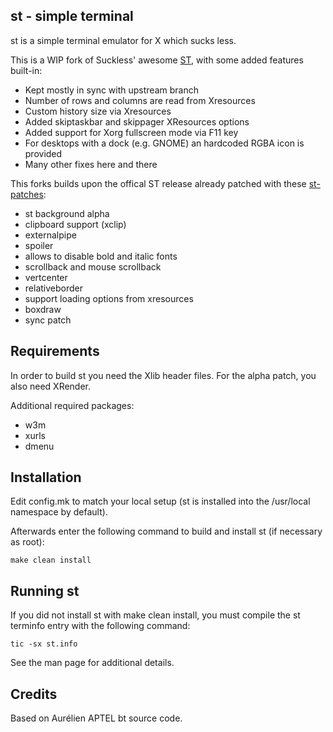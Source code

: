 st - simple terminal
--------------------
st is a simple terminal emulator for X which sucks less.

This is a WIP fork of Suckless' awesome [ST](http://st.suckless.org), with some added features built-in:
  - Kept mostly in sync with upstream branch
  - Number of rows and columns are read from Xresources
  - Custom history size via Xresources
  - Added skiptaskbar and skippager XResources options
  - Added support for Xorg fullscreen mode via F11 key
  - For desktops with a dock (e.g. GNOME) an hardcoded RGBA icon is provided
  - Many other fixes here and there

This forks builds upon the offical ST release already patched with these [st-patches](https://st.suckless.org/patches/):
  - st background alpha
  - clipboard support (xclip)
  - externalpipe
  - spoiler
  - allows to disable bold and italic fonts
  - scrollback and mouse scrollback
  - vertcenter
  - relativeborder
  - support loading options from xresources
  - boxdraw
  - sync patch

Requirements
------------
In order to build st you need the Xlib header files.
For the alpha patch, you also need XRender.

Additional required packages:
  - w3m
  - xurls
  - dmenu

Installation
------------
Edit config.mk to match your local setup (st is installed into
the /usr/local namespace by default).

Afterwards enter the following command to build and install st (if
necessary as root):

    make clean install


Running st
----------
If you did not install st with make clean install, you must compile
the st terminfo entry with the following command:

    tic -sx st.info

See the man page for additional details.

Credits
-------
Based on Aurélien APTEL <aurelien dot aptel at gmail dot com> bt source code.


